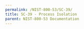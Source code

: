 ```yaml
---
permalink: /NIST-800-53/SC-39/
title: SC-39 - Process Isolation
parent: NIST-800-53 Documentation
---
```


